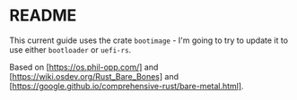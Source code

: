 # README

This current guide uses the crate `bootimage` - I'm going to try to update it to use either `bootloader` or `uefi-rs`.

Based on [https://os.phil-opp.com/] and [https://wiki.osdev.org/Rust_Bare_Bones] and [https://google.github.io/comprehensive-rust/bare-metal.html].
